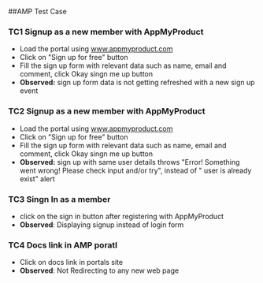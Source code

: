 ##AMP Test Case
### TC1 Signup as a new member with AppMyProduct 

   *  Load the portal using www.appmyproduct.com
   *  Click on "Sign up for free"  button
   *  Fill the sign up form with relevant data such as name, email and comment, click Okay singn me up button
   *  **Observed:**  sign up form data is not getting refreshed with a new sign up event

### TC2 Signup as a new member with AppMyProduct 

   *  Load the portal using www.appmyproduct.com
   *  Click on "Sign up for free"  button
   *  Fill the sign up form with relevant data such as name, email and comment, click Okay singn me up button
   *  **Observed:** sign up with same user details throws "Error! Something went wrong! Please check input and/or try", instead of " user is already exist" alert

### TC3 Singn In as a member 

   *  click on the sign in button after registering with AppMyProduct
   *  **Observed**: Displaying signup instead of login form

### TC4 Docs link in AMP poratl

   *  Click on docs link in portals site
   *  **Observed**: Not Redirecting to any new web page
